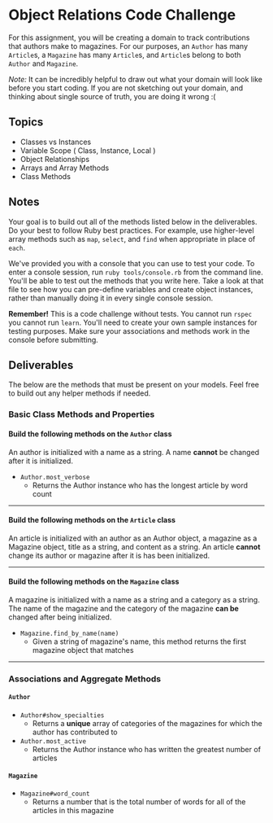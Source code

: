 # Object Relations Code Challenge

For this assignment, you will be creating a domain to track contributions that authors make to magazines. For our purposes, an `Author` has many `Article`s, a `Magazine` has many `Article`s, and `Article`s belong to both `Author` and `Magazine`.

_Note:_ It can be incredibly helpful to draw out what your domain will look like before you start coding. If you are not sketching out your domain, and thinking about single source of truth, you are doing it wrong :(

## Topics

- Classes vs Instances
- Variable Scope ( Class, Instance, Local )
- Object Relationships
- Arrays and Array Methods
- Class Methods

## Notes

Your goal is to build out all of the methods listed below in the deliverables. Do your best to follow Ruby best practices. For example, use higher-level array methods such as `map`, `select`, and `find` when appropriate in place of `each`.

We've provided you with a console that you can use to test your code. To enter a console session, run `ruby tools/console.rb` from the command line. You'll be able to test out the methods that you write here. Take a look at that file to see how you can pre-define variables and create object instances, rather than manually doing it in every single console session.

**Remember!** This is a code challenge without tests. You cannot run `rspec` you cannot run `learn`. You'll need to create your own sample instances for testing purposes. Make sure your associations and methods work in the console before submitting.

## Deliverables

The below are the methods that must be present on your models. Feel free to build out any helper methods if needed.

### Basic Class Methods and Properties

#### Build the following methods on the `Author` class

An author is initialized with a name as a string. A name **cannot** be changed after it is initialized.

<!-- + `Author#name`
  + Returns the name of the author as a string -->
<!-- + `Author.all`
  + Returns an array of all Author instances -->
+ `Author.most_verbose`
  + Returns the Author instance who has the longest article by word count

---

#### Build the following methods on the `Article` class

An article is initialized with an author as an Author object, a magazine as a Magazine object, title as a string, and content as a string. An article **cannot** change its author or magazine after it is has been initialized.
<!-- 
+ `Article.all`
  + Returns an array of all Article instances -->
<!-- + `Article#author`
  + Returns the author for that given article -->
<!-- + `Article#magazine`
  + Returns the magazine for that given article -->
<!-- + `Article#title`
  + Returns the title for that given article -->
<!-- + `Article#content`
  + Returns the content for that given article -->

---

#### Build the following methods on the `Magazine` class

A magazine is initialized with a name as a string and a category as a string. The name of the magazine and the category of the magazine **can be** changed after being initialized.

<!-- + `Magazine#name`
  + Returns the name of this magazine -->
<!-- + `Magazine#category`
  + Returns the category of this magazine -->
<!-- + `Magazine.all`
  + Returns an array of all Magazine instances -->
+ `Magazine.find_by_name(name)`
  + Given a string of magazine's name, this method returns the first magazine object that matches

---

### Associations and Aggregate Methods

#### `Author`

<!-- + `Author#add_article(magazine, title, content)`
  + Given a magazine (as Magazine instance), a title (as a string), and content (as a string), this method creates a new Article instance and associates it with that author and that magazine. -->
<!-- + `Author#articles`
  + Returns an array of Article instances the author has written -->
<!-- + `Author#magazines`
  + Returns a **unique** array of Magazine instances for which the author has contributed to -->
+ `Author#show_specialties`
  + Returns a **unique** array of categories of the magazines for which the author has contributed to
+ `Author.most_active`
  + Returns the Author instance who has written the greatest number of articles

#### `Magazine`

<!-- + `Magazine#article_titles`
  + Returns an array of the titles of all articles written for that magazine -->
<!-- + `Magazine#contributors`
  + Returns an array of Author instances who have written for this magazine -->
+ `Magazine#word_count`
  + Returns a number that is the total number of words for all of the articles in this magazine
